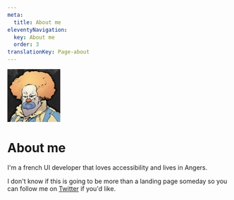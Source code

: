 ```yaml
---
meta:
  title: About me
eleventyNavigation:
  key: About me
  order: 3
translationKey: Page-about
---
```


<img src="/assets/images/honk.jpg" class="Avatar" alt="Angry clown with ginger hair avatar" width="120" height="120">

# About me

I'm a french UI developer that loves accessibility and lives in Angers.

I don't know if this is going to be more than a landing page someday so you can follow me on <a href="https://twitter.com/GaetanBt">Twitter</a> if you'd like.
